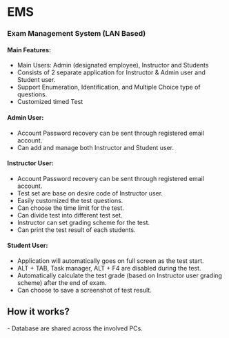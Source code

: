 # EMS

<h3>Exam Management System (LAN Based)</h3>


<h4>Main Features:</h4>
<ul>
  <li>Main Users: Admin (designated employee), Instructor and Students</li>
  <li>Consists of 2 separate application for Instructor & Admin user and Student user.</li>
  <li>Support Enumeration, Identification, and Multiple Choice type of questions.</li>
  <li>Customized timed Test</li>
</ul>

<h4>Admin User:</h4>
<ul>
  <li>Account Password recovery can be sent through registered email account.</li>
  <li>Can add and manage both Instructor and Student user.</li>
</ul>

<h4>Instructor User:</h4>
<ul>
  <li>Account Password recovery can be sent through registered email account.</li>
  <li>Test set are base on desire code of Instructor user.</li>
  <li>Easily customized the test questions.</li>
  <li>Can choose the time limit for the test.</li>
  <li>Can divide test into different test set.</li>
  <li>Instructor can set grading scheme for the test.</li>
  <li>Can print the test result of each students.</li>
</ul> 

<h4>Student User:</h4>
<ul>
  <li>Application will automatically goes on full screen as the test start.</li>
  <li>ALT + TAB, Task manager, ALT + F4 are disabled during the test.</li>
  <li>Automatically calculate the test grade (based on Instructor user grading scheme) after the end of exam.</li>
  <li>Can choose to save a screenshot of test result.</li>
</ul>

<h2>How it works?</h2>
- Database are shared across the involved PCs.
